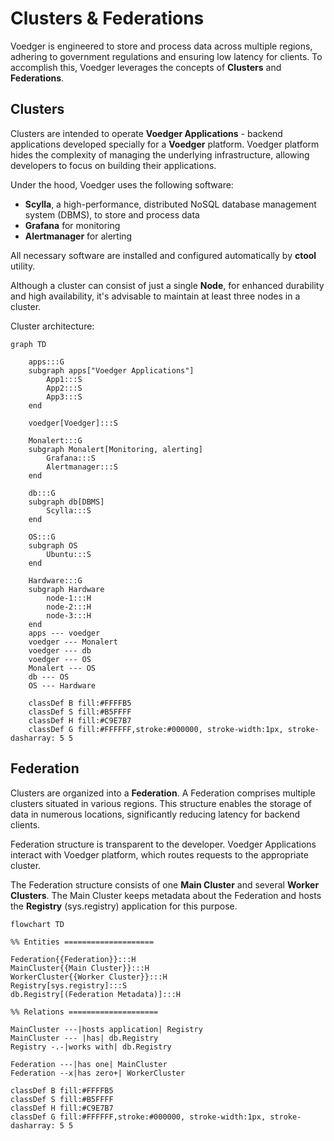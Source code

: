 # Clusters & Federations

Voedger is engineered to store and process data across multiple regions, adhering to government regulations and ensuring low latency for clients. To accomplish this, Voedger leverages the concepts of **Clusters** and **Federations**.

## Clusters

Clusters are intended to operate **Voedger Applications** - backend applications developed specially for a **Voedger** platform. Voedger platform hides the complexity of managing the underlying infrastructure, allowing developers to focus on building their applications.

Under the hood, Voedger uses the following software:
- **Scylla**, a high-performance, distributed NoSQL database management system (DBMS), to store and process data
- **Grafana** for monitoring
- **Alertmanager** for alerting

All necessary software are installed and configured automatically by **ctool** utility.


Although a cluster can consist of just a single **Node**, for enhanced durability and high availability, it's advisable to maintain at least three nodes in a cluster.

Cluster architecture:

```mermaid
graph TD
    
    apps:::G
    subgraph apps["Voedger Applications"]
        App1:::S
        App2:::S
        App3:::S
    end

    voedger[Voedger]:::S

    Monalert:::G
    subgraph Monalert[Monitoring, alerting]
        Grafana:::S
        Alertmanager:::S
    end   

    db:::G
    subgraph db[DBMS]
        Scylla:::S
    end

    OS:::G
    subgraph OS
        Ubuntu:::S
    end    

    Hardware:::G
    subgraph Hardware
        node-1:::H
        node-2:::H
        node-3:::H
    end    
    apps --- voedger
    voedger --- Monalert
    voedger --- db
    voedger --- OS
    Monalert --- OS
    db --- OS
    OS --- Hardware

    classDef B fill:#FFFFB5
    classDef S fill:#B5FFFF
    classDef H fill:#C9E7B7
    classDef G fill:#FFFFFF,stroke:#000000, stroke-width:1px, stroke-dasharray: 5 5
```

## Federation

Clusters are organized into a **Federation**. A Federation comprises multiple clusters situated in various regions. This structure enables the storage of data in numerous locations, significantly reducing latency for backend clients.

Federation structure is transparent to the developer. Voedger Applications interact with Voedger platform, which routes requests to the appropriate cluster.

The Federation structure consists of one **Main Cluster** and several **Worker Clusters**. The Main Cluster keeps metadata about the Federation and hosts the **Registry** (sys.registry) application for this purpose.

```mermaid
flowchart TD

%% Entities ====================

Federation{{Federation}}:::H
MainCluster{{Main Cluster}}:::H
WorkerCluster{{Worker Cluster}}:::H
Registry[sys.registry]:::S
db.Registry[(Federation Metadata)]:::H

%% Relations ====================

MainCluster ---|hosts application| Registry
MainCluster --- |has| db.Registry
Registry -.-|works with| db.Registry

Federation ---|has one| MainCluster
Federation --x|has zero+| WorkerCluster

classDef B fill:#FFFFB5
classDef S fill:#B5FFFF
classDef H fill:#C9E7B7
classDef G fill:#FFFFFF,stroke:#000000, stroke-width:1px, stroke-dasharray: 5 5
```